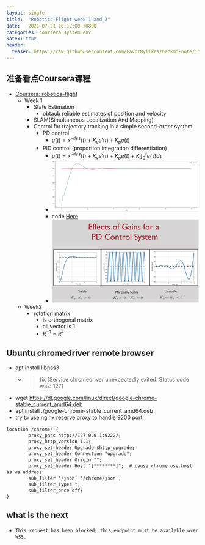 ```yaml
---
layout: single
title:  "Robotics-Flight week 1 and 2"
date:   2021-07-21 10:12:00 +0800
categories: coursera system env
katex: true
header:
  teaser: https://raw.githubusercontent.com/FavorMylikes/hackmd-note/img/img/20210721131633.png
---
```


## 准备看点Coursera课程

- [Coursera: robotics-flight](https://www.coursera.org/learn/robotics-flight/)
  - Week 1
    - State Estimation
      - obtaub reliable estimates of position and velocity
    - SLAM(Simultaneous Localization And Mapping)
    - Control for trajectory tracking in a simple second-order system
      - PD control
        - $u(t) = x''^{des}(t)+K_ve'(t)+K_pe(t)$
      - PID control (proportion integration differentiation)
        - $u(t) = x''^{des}(t)+K_ve'(t)+K_pe(t)+K_i\int_0^t{e(\tau)d\tau}$
        - ![20210721131633](https://raw.githubusercontent.com/FavorMylikes/hackmd-note/img/img/20210721131633.png)
        - code [Here](https://ucas.lifelab.space/jupyter/lab/tree/PID_control.ipynb)
        - ![20210721132159](https://raw.githubusercontent.com/FavorMylikes/hackmd-note/img/img/20210721132159.png)
  - Week2
    - rotation matrix
      - is orthogonal matrix
      - all vector is 1
      - $R^{-1} = R^T$

## Ubuntu chromedriver remote browser

- apt install libnss3  
  - > fix [Service chromedriver unexpectedly exited. Status code was: 127]
- wget <https://dl.google.com/linux/direct/google-chrome-stable_current_amd64.deb>
- apt install ./google-chrome-stable_current_amd64.deb
- try to use nginx reserve proxy to handle 9200 port

```nginx
location /chrome/ {
        proxy_pass http://127.0.0.1:9222/;
        proxy_http_version 1.1;
        proxy_set_header Upgrade $http_upgrade;
        proxy_set_header Connection "upgrade";
        proxy_set_header Origin "";
        proxy_set_header Host "[********]";  # cause chrome use host as ws address
        sub_filter '/json' '/chrome/json';
        sub_filter_types *;
        sub_filter_once off;
}
```

## what is the next

- `This request has been blocked; this endpoint must be available over WSS.`
